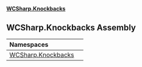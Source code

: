 #### [WCSharp\.Knockbacks](README.md 'README')

## WCSharp\.Knockbacks Assembly

| Namespaces | |
| :--- | :--- |
| [WCSharp\.Knockbacks](WCSharp.Knockbacks.md 'WCSharp\.Knockbacks') | |
